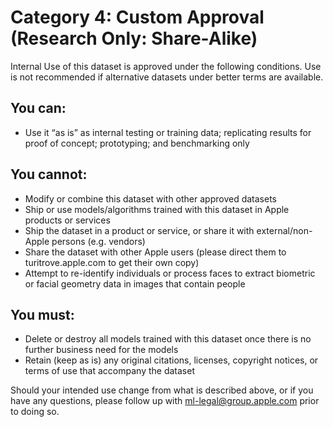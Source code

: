 # Category 4: Custom Approval (Research Only: Share-Alike)
Internal Use of this dataset is approved under the following conditions. Use is not recommended if alternative datasets under better terms are available.

## You can:
- Use it “as is” as internal testing or training data; replicating results for proof of concept; prototyping; and benchmarking only

## You cannot:
- Modify or combine this dataset with other approved datasets
- Ship or use models/algorithms trained with this dataset in Apple products or services
- Ship the dataset in a product or service, or share it with external/non-Apple persons (e.g. vendors)
- Share the dataset with other Apple users (please direct them to turitrove.apple.com to get their own copy)
- Attempt to re-identify individuals or process faces to extract biometric or facial geometry data in images that contain people

## You must:
- Delete or destroy all models trained with this dataset once there is no further business need for the models
- Retain (keep as is) any original citations, licenses, copyright notices, or terms of use that accompany the dataset

Should your intended use change from what is described above, or if you have any questions, please follow up with ml-legal@group.apple.com prior to doing so.
